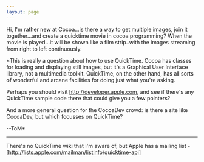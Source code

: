 ```yaml
---
layout: page
---
```



Hi, I'm rather new at Cocoa...is there a way to get multiple images, join it together...and create a quicktime movie in cocoa programming?  When the movie is played...it will be shown like a film strip..with the images streaming from right to left continuously.

*This is really a question about how to use QuickTime. Cocoa has classes for loading and displaying still images, but it's a Graphical User Interface library, not a multimedia toolkit. QuickTime, on the other hand, has all sorts of wonderful and arcane facilities for doing just what you're asking.

Perhaps you should visit http://developer.apple.com, and see if there's any QuickTime sample code there that could give you a few pointers?

And a more general question for the CocoaDev crowd: is there a site like CocoaDev, but which focusses on QuickTime?

--ToM*

----

There's no QuickTime wiki that I'm aware of, but Apple has a mailing list - [http://lists.apple.com/mailman/listinfo/quicktime-api]
